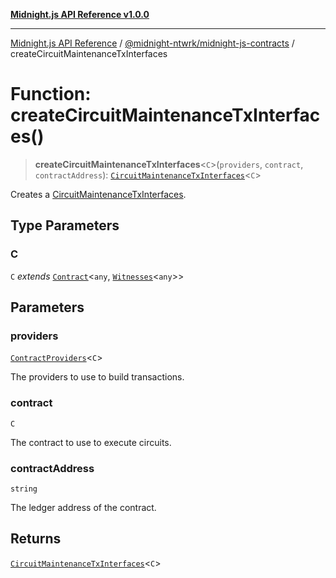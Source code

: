[**Midnight.js API Reference v1.0.0**](../../../README.md)

***

[Midnight.js API Reference](../../../packages.md) / [@midnight-ntwrk/midnight-js-contracts](../README.md) / createCircuitMaintenanceTxInterfaces

# Function: createCircuitMaintenanceTxInterfaces()

> **createCircuitMaintenanceTxInterfaces**\<`C`\>(`providers`, `contract`, `contractAddress`): [`CircuitMaintenanceTxInterfaces`](../type-aliases/CircuitMaintenanceTxInterfaces.md)\<`C`\>

Creates a [CircuitMaintenanceTxInterfaces](../type-aliases/CircuitMaintenanceTxInterfaces.md).

## Type Parameters

### C

`C` *extends* [`Contract`](../../midnight-js-types/interfaces/Contract.md)\<`any`, [`Witnesses`](../../midnight-js-types/type-aliases/Witnesses.md)\<`any`\>\>

## Parameters

### providers

[`ContractProviders`](../type-aliases/ContractProviders.md)\<`C`\>

The providers to use to build transactions.

### contract

`C`

The contract to use to execute circuits.

### contractAddress

`string`

The ledger address of the contract.

## Returns

[`CircuitMaintenanceTxInterfaces`](../type-aliases/CircuitMaintenanceTxInterfaces.md)\<`C`\>
